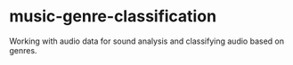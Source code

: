 # music-genre-classification
Working with audio data for sound analysis and classifying audio based on genres.
